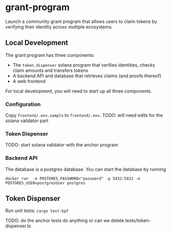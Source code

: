 # grant-program

Launch a community grant program that allows users to claim tokens by verifying their identity across multiple ecosystems.

## Local Development

The grant program has three components: 
* The `token_dispenser` solana program that verifies identities, checks claim amounts and transfers tokens
* A backend API and database that retrieves claims (and proofs thereof)
* A web frontend

For local development, you will need to start up all three components.

### Configuration

Copy `frontend/.env.sample` to `frontend/.env`. TODO: will need edits for the solana validator part 

### Token Dispenser

TODO: start solana validator with the anchor program


### Backend API

The database is a postgres database. You can start the database by running

```
docker run  -e POSTGRES_PASSWORD="password" -p 5432:5432 -e POSTGRES_USER=postgresUser postgres
```



## Token Dispenser

Run unit tests:
```cargo test-bpf```



TODO: do the anchor tests do anything or can we delete tests/token-dispenser.ts


